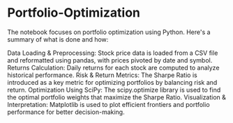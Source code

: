 # Portfolio-Optimization

The notebook focuses on portfolio optimization using Python. Here's a summary of what is done and how:

Data Loading & Preprocessing: Stock price data is loaded from a CSV file and reformatted using pandas, with prices pivoted by date and symbol.
Returns Calculation: Daily returns for each stock are computed to analyze historical performance.
Risk & Return Metrics: The Sharpe Ratio is introduced as a key metric for optimizing portfolios by balancing risk and return.
Optimization Using SciPy: The scipy.optimize library is used to find the optimal portfolio weights that maximize the Sharpe Ratio.
Visualization & Interpretation: Matplotlib is used to plot efficient frontiers and portfolio performance for better decision-making.
